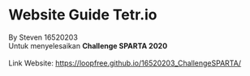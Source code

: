 # Website Guide Tetr.io
By Steven 16520203
<br/>
Untuk menyelesaikan **Challenge SPARTA 2020**
<br/>
<br/>
Link Website: https://loopfree.github.io/16520203_ChallengeSPARTA/
